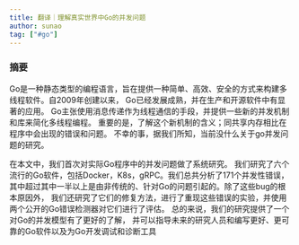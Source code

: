 ```yaml
---
title: 翻译｜理解真实世界中Go的并发问题
author: sunao
tag: ["#go"]
---
```


### 摘要

Go是一种静态类型的编程语言，旨在提供一种简单、高效、安全的方式来构建多线程软件。自2009年创建以来，
Go已经发展成熟，并在生产和开源软件中有显著的应用。
Go主张使用消息传递作为线程通信的手段，并提供一些新的并发机制和库来简化多线程编程。
重要的是，了解这个新机制的含义；同共享内存相比在程序中会出现的错误和问题。
不幸的事，据我们所知，当前没什么关于go并发问题的研究。

在本文中，我们首次对实际Go程序中的并发问题做了系统研究。
我们研究了六个流行的Go软件，包括Docker，K8s，gRPC。我们总共分析了171个并发性错误，
其中超过其中一半以上是由非传统的、针对Go的问题引起的。除了这些bug的根本原因外，
我们还研究了它们的修复方法，进行了重现这些错误的实验，并使用两个公开的Go错误检测器对它们进行了评估。
总的来说，我们的研究提供了一个对Go的并发模型有了更好的了解，
并可以指导未来的研究人员和编写更好、更可靠的Go软件以及为Go开发调试和诊断工具

